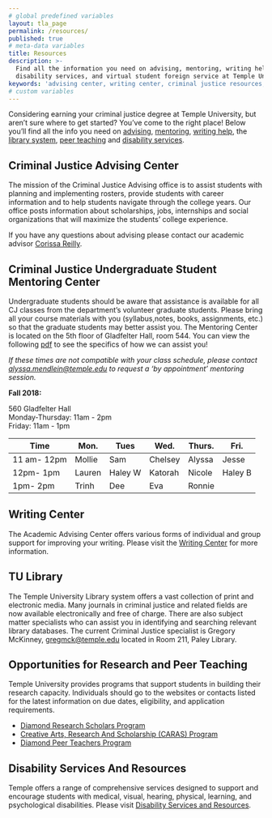 ```yaml
---
# global predefined variables
layout: tla_page
permalink: /resources/
published: true
# meta-data variables
title: Resources
description: >-
  Find all the information you need on advising, mentoring, writing help, the library system, peer teaching,
  disability services, and virtual student foreign service at Temple University’s College of Liberal Arts.
keywords: 'advising center, writing center, criminal justice resources, tu library, research and peer teaching, virtual student foreign service'
# custom variables
---
```

Considering earning your criminal justice degree at Temple University, but aren’t sure where to get started? You’ve come to the right place! Below you’ll find all the info you need on [advising](#advising-center), [mentoring](#criminal-justice-mentoring-center), [writing help](#writing-center), the [library system](#tu-library), [peer teaching](#opportunities-for-research-and-peer-teaching) and [disability services](#disability-services-and-resources).

## Criminal Justice Advising Center
The mission of the Criminal Justice Advising office is to assist students with planning and implementing rosters, provide students with career information and to help students navigate through the college years. Our office posts information about scholarships, jobs, internships and social organizations that will maximize the students’ college experience.

If you have any questions about advising please contact our academic advisor [Corissa Reilly](mailto:corissa.reilly@temple.edu).

## Criminal Justice Undergraduate Student Mentoring Center
Undergraduate students should be aware that assistance is available for all CJ classes from the department’s volunteer graduate students. Please bring all your course materials with you (syllabus,notes, books, assignments, etc.) so that the graduate students may better assist you. The Mentoring Center is located on the 5th floor of Gladfelter Hall, room 544. You can view the following [pdf](https://liberalarts.temple.edu/sites/liberalarts/files/Criminal%20Justice%20Mentoring%20Center.pdf) to see the specifics of how we can assist you! 

_If these times are not compatible with your class schedule, please contact [alyssa.mendlein@temple.edu](mailto:alyssa.mendlein@temple.edu) to request a ‘by appointment’ mentoring session._

**Fall 2018:**<br>

560 Gladfelter Hall<br> 
Monday-Thursday: 11am - 2pm<br>
Friday: 11am - 1pm<br>

| Time | Mon. | Tues | Wed. | Thurs. | Fri. |
|---|---|---|---|---|---|
| 11 am- 12pm | Mollie | Sam | Chelsey | Alyssa | Jesse |
| 12pm- 1pm | Lauren | Haley W | Katorah  | Nicole | Haley B |
| 1pm- 2pm | Trinh | Dee | Eva | Ronnie | <br>


## Writing Center
The Academic Advising Center offers various forms of individual and group support for improving your writing. Please visit the [Writing Center](http://www.temple.edu/writingctr/) for more information.

## TU Library
The Temple University Library system offers a vast collection of print and electronic media. Many journals in criminal justice and related fields are now available electronically and free of charge. There are also subject matter specialists who can assist you in identifying and searching relevant library databases. The current Criminal Justice specialist is Gregory McKinney, [gregmck@temple.edu](mailto:gregmck@temple.edu) located in Room 211, Paley Library.

## Opportunities for Research and Peer Teaching
Temple University provides programs that support students in building their research capacity. Individuals should go to the websites or contacts listed for the latest information on due dates, eligibility, and application requirements.

- [Diamond Research Scholars Program](http://www.temple.edu/vpus/opportunities/researchscholars.htm)
- [Creative Arts, Research And Scholarship (CARAS) Program](http://www.temple.edu/vpus/opportunities/CARAS.htm)
- [Diamond Peer Teachers Program](http://www.temple.edu/vpus/opportunities/peerteacher.htm)

## Disability Services And Resources
Temple offers a range of comprehensive services designed to support and encourage students with medical, visual, hearing, physical, learning, and psychological disabilities. Please visit [Disability Services and Resources](http://www.temple.edu/disability/).
